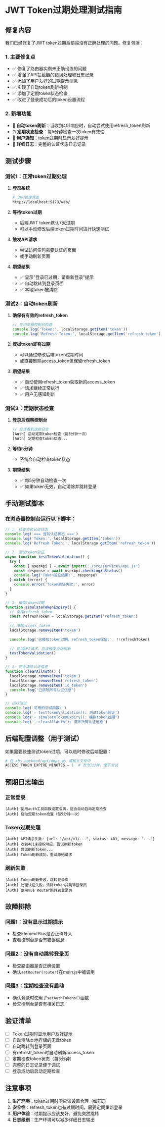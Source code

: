 # JWT Token过期处理测试指南

## 修复内容

我们已经修复了JWT token过期后前端没有正确处理的问题。修复包括：

### 1. 主要修复点
- ✅ 修复了路由器实例未正确设置的问题
- ✅ 增强了API拦截器的错误处理和日志记录
- ✅ 添加了用户友好的过期提示消息
- ✅ 实现了自动token刷新机制
- ✅ 添加了定期token状态检查
- ✅ 改进了登录成功后的token设置流程

### 2. 新增功能
- 🔄 **自动token刷新**：当收到401响应时，自动尝试使用refresh_token刷新
- ⏰ **定期状态检查**：每5分钟检查一次token有效性
- 🔔 **用户通知**：token过期时显示友好提示
- 📝 **详细日志**：完整的认证状态日志记录

## 测试步骤

### 测试1：正常token过期处理

1. **登录系统**
   ```bash
   # 访问管理界面
   http://localhost:5173/web/
   ```

2. **等待token过期**
   - 后端JWT token默认7天过期
   - 可以手动修改后端token过期时间进行快速测试

3. **触发API请求**
   - 尝试访问任何需要认证的页面
   - 或手动刷新页面

4. **期望结果**
   - ✅ 显示"登录已过期，请重新登录"提示
   - ✅ 自动跳转到登录页面
   - ✅ 本地token被清除

### 测试2：自动token刷新

1. **确保有有效的refresh_token**
   ```javascript
   // 在浏览器控制台检查
   console.log('Token:', localStorage.getItem('token'))
   console.log('Refresh Token:', localStorage.getItem('refresh_token'))
   ```

2. **模拟token即将过期**
   - 可以通过修改后端token过期时间
   - 或直接删除access_token但保留refresh_token

3. **期望结果**
   - ✅ 自动使用refresh_token获取新的access_token
   - ✅ 请求继续正常执行
   - ✅ 用户无感知刷新

### 测试3：定期状态检查

1. **登录后观察控制台**
   ```javascript
   // 应该看到这些日志
   [Auth] 启动定期token检查（每5分钟一次）
   [Auth] 定期检查token状态...
   ```

2. **等待5分钟**
   - 系统会自动检查token状态

3. **期望结果**
   - ✅ 每5分钟自动检查一次
   - ✅ 如果token无效，自动清除并跳转登录

## 手动测试脚本

### 在浏览器控制台运行以下脚本：

```javascript
// 1. 检查当前认证状态
console.log('=== 当前认证状态 ===')
console.log('Token:', localStorage.getItem('token'))
console.log('Refresh Token:', localStorage.getItem('refresh_token'))

// 2. 测试token验证
async function testTokenValidation() {
  try {
    const { userApi } = await import('./src/services/api.js')
    const response = await userApi.checkLoginStatus()
    console.log('Token验证结果:', response)
  } catch (error) {
    console.error('Token验证失败:', error)
  }
}

// 3. 模拟token过期
function simulateTokenExpiry() {
  // 保存refresh_token
  const refreshToken = localStorage.getItem('refresh_token')
  
  // 清除access_token
  localStorage.removeItem('token')
  
  console.log('已模拟token过期，refresh_token保留:', !!refreshToken)
  
  // 尝试API请求，应该触发自动刷新
  testTokenValidation()
}

// 4. 完全清除认证信息
function clearAllAuth() {
  localStorage.removeItem('token')
  localStorage.removeItem('refresh_token')
  localStorage.removeItem('id_token')
  console.log('已清除所有认证信息')
}

// 运行测试
console.log('可用的测试函数:')
console.log('- testTokenValidation(): 测试token验证')
console.log('- simulateTokenExpiry(): 模拟token过期')
console.log('- clearAllAuth(): 清除所有认证信息')
```

## 后端配置调整（用于测试）

如果需要快速测试token过期，可以临时修改后端配置：

```python
# 在 xhs_backend/api/deps.py 或相关文件中
ACCESS_TOKEN_EXPIRE_MINUTES = 1  # 改为1分钟，便于测试
```

## 预期日志输出

### 正常登录
```
[Auth] 使用auth工具函数设置令牌，这会自动启动定期检查
[Auth] 启动定期token检查（每5分钟一次）
```

### Token过期处理
```
[Auth] API请求失败: {url: "/api/v1/...", status: 401, message: "..."}
[Auth] 收到401未授权响应，尝试刷新token
[Auth] 尝试刷新token...
[Auth] Token刷新成功，重试原始请求
```

### 刷新失败
```
[Auth] Token刷新失败，跳转登录页
[Auth] 处理认证失败，清除token并跳转登录页
[Auth] 使用Vue Router跳转到登录页
```

## 故障排除

### 问题1：没有显示过期提示
- 检查ElementPlus是否正确导入
- 查看控制台是否有错误信息

### 问题2：没有自动跳转登录页
- 检查路由器是否正确设置
- 确认`setRouter(router)`在main.js中被调用

### 问题3：定期检查没有启动
- 确认登录时使用了`setAuthTokens()`函数
- 检查控制台是否有相关日志

## 验证清单

- [ ] Token过期时显示用户友好提示
- [ ] 自动清除本地存储的无效token
- [ ] 自动跳转到登录页面
- [ ] 有refresh_token时自动刷新access_token
- [ ] 定期检查token状态（每5分钟）
- [ ] 完整的日志记录便于调试
- [ ] 登录成功后启动定期检查

## 注意事项

1. **生产环境**：token过期时间应该设置合理（如7天）
2. **安全性**：refresh_token也有过期时间，需要定期重新登录
3. **用户体验**：过期提示应该友好，避免突然跳转
4. **日志级别**：生产环境可以减少详细日志输出 